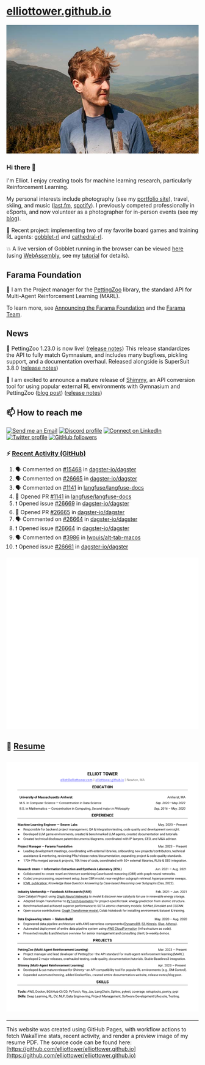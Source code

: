 # [elliottower.github.io](https://github.com/elliottower/elliottower.github.io)

[![A wild Elliot on Mt Washington](https://raw.githubusercontent.com/elliottower/elliottower.github.io/main/src/jpg/DSCF7539-600px.jpg?raw=true)](https://raw.githubusercontent.com/elliottower/elliottower.github.io/main/src/jpg/DSCF7539.jpg?raw=true)

### Hi there 👋

I'm Elliot. I enjoy creating tools for machine learning research, particularly Reinforcement Learning.

My personal interests include photography (see my [portfolio site](https://www.elliottower.com/)), travel, skiing, and music ([last.fm](https://www.last.fm/user/ajsdlfkwer), [spotify](https://open.spotify.com/user/12132818380)). I previously competed professionally in eSports, and now volunteer as a photographer for in-person events (see my [blog](https://www.elliottower.com/stories/?category=events)).

🤖 Recent project: implementing two of my favorite board games and training RL agents: [gobblet-rl](https://github.com/elliottower/gobblet-rl) and [cathedral-rl](https://github.com/elliottower/cathedral-rl). 

💥 A live version of Gobblet running in the browser can be viewed [here](https://elliottower.github.io/gobblet-rl/) (using [WebAssembly](https://webassembly.org/), see my [tutorial](https://github.com/elliottower/gobblet-rl/blob/main/tutorials/WebAssembly/web_assembly.md) for details).

## Farama Foundation

🚀 I am the Project manager for the [PettingZoo](https://github.com/Farama-Foundation/PettingZoo) library, the standard API for Multi-Agent Reinforcement Learning (MARL). 

To learn more, see [Announcing the Farama Foundation](https://farama.org/Announcing-The-Farama-Foundation) and the [Farama Team](https://farama.org/team).

## News

🎉 PettingZoo 1.23.0 is now live! ([release notes](https://github.com/Farama-Foundation/PettingZoo/releases/tag/1.23.0)) This release standardizes the API to fully match Gymnasium, and includes many bugfixes, pickling support, and a documentation overhaul. Released alongside is SuperSuit 3.8.0 ([release notes](https://github.com/Farama-Foundation/SuperSuit/releases/tag/3.8.0)) 

<!-- ![GitHub Release Date](https://img.shields.io/github/release-date/Farama-Foundation/PettingZoo) -->

🎉 I am excited to announce a mature release of [Shimmy](https://github.com/Farama-Foundation/Shimmy), an API conversion tool for using popular external RL environments with Gymnasium and PettingZoo ([blog post](https://farama.org/Announcing-Shimmy)) ([release notes](https://github.com/Farama-Foundation/Shimmy/releases/tag/v1.0.0)) 

## 📫 How to reach me

 [![Send me an Email](https://img.shields.io/badge/email-elliot%40elliottower.com-blue)](mailto:elliot@elliottower.com)
 [![Discord profile](https://img.shields.io/badge/Discord-7289DA?style=flat&logo=discord&logoColor=white)](https://discord.com/users/83091537923145728)
 [![Connect on LinkedIn](https://img.shields.io/badge/--linkedin?label=LinkedIn&logo=LinkedIn&style=social)](https://www.linkedin.com/in/elliot-tower)
 [![Twitter profile](https://img.shields.io/twitter/follow/elliottower?style=social)](https://twitter.com/ElliotTower/)
 [![GitHub followers](https://img.shields.io/github/followers/elliottower?style=social)](https://github.com/elliottower/)

### ⚡ [Recent Activity (GitHub)](https://github.com/elliottower)

<!--START_SECTION:activity-->
1. 🗣 Commented on [#15468](https://github.com/dagster-io/dagster/issues/15468#issuecomment-2643336411) in [dagster-io/dagster](https://github.com/dagster-io/dagster)
2. 🗣 Commented on [#26665](https://github.com/dagster-io/dagster/pull/26665#issuecomment-2588486345) in [dagster-io/dagster](https://github.com/dagster-io/dagster)
3. 🗣 Commented on [#1141](https://github.com/langfuse/langfuse-docs/pull/1141#issuecomment-2567180300) in [langfuse/langfuse-docs](https://github.com/langfuse/langfuse-docs)
4. 💪 Opened PR [#1141](https://github.com/langfuse/langfuse-docs/pull/1141) in [langfuse/langfuse-docs](https://github.com/langfuse/langfuse-docs)
5. ❗ Opened issue [#26669](https://github.com/dagster-io/dagster/issues/26669) in [dagster-io/dagster](https://github.com/dagster-io/dagster)
6. 💪 Opened PR [#26665](https://github.com/dagster-io/dagster/pull/26665) in [dagster-io/dagster](https://github.com/dagster-io/dagster)
7. 🗣 Commented on [#26664](https://github.com/dagster-io/dagster/issues/26664#issuecomment-2558292734) in [dagster-io/dagster](https://github.com/dagster-io/dagster)
8. ❗ Opened issue [#26664](https://github.com/dagster-io/dagster/issues/26664) in [dagster-io/dagster](https://github.com/dagster-io/dagster)
9. 🗣 Commented on [#3986](https://github.com/lwouis/alt-tab-macos/issues/3986#issuecomment-2558243664) in [lwouis/alt-tab-macos](https://github.com/lwouis/alt-tab-macos)
10. ❗ Opened issue [#26661](https://github.com/dagster-io/dagster/issues/26661) in [dagster-io/dagster](https://github.com/dagster-io/dagster)
<!--END_SECTION:activity-->


<picture>
  <a href="https://metrics.lecoq.io/insights?user=elliottower">
   <img src="/github-metrics.svg" alt="Metrics">
  </a>
</picture>

## 📄 [Resume](https://elliottower.github.io/src/pdf/resume.pdf)

<!-- PDF-TO-MARKDOWN:START -->
![Page 1](src/png/page1.png "Page 1")
---
<!-- PDF-TO-MARKDOWN:END -->

----

This website was created using GitHub Pages, with workflow actions to fetch WakaTime stats, recent activity, and render a preview image of my resume PDF. The source code can be found here: [https://github.com/elliottower/elliottower.github.io](https://github.com/elliottower/elliottower.github.io)
